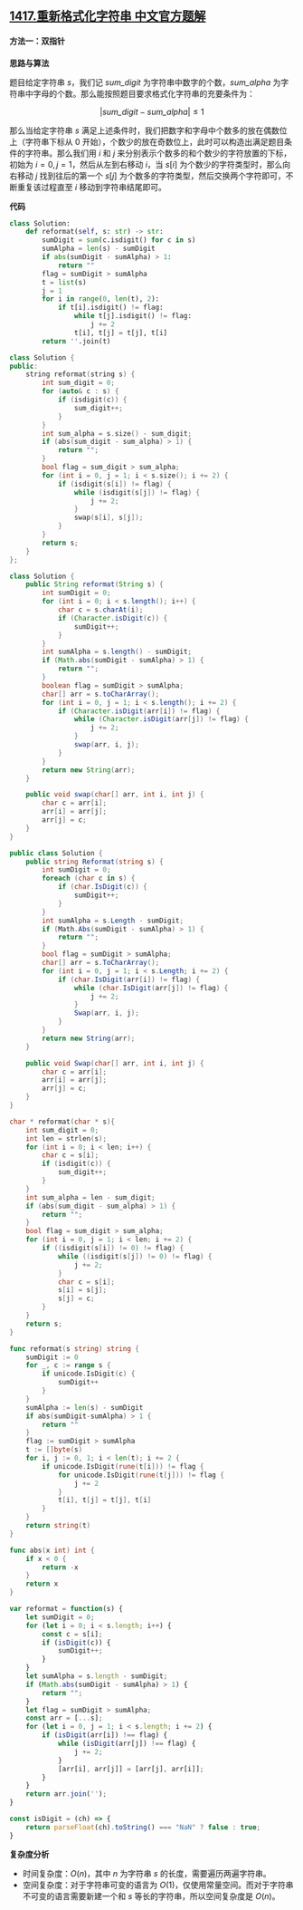 ## [1417.重新格式化字符串 中文官方题解](https://leetcode.cn/problems/reformat-the-string/solutions/100000/zhong-xin-ge-shi-hua-zi-fu-chuan-by-leet-lgqx)
#### 方法一：双指针

**思路与算法**

题目给定字符串 $s$，我们记 $\textit{sum\_digit}$ 为字符串中数字的个数，$\textit{sum\_alpha}$ 为字符串中字母的个数。那么能按照题目要求格式化字符串的充要条件为：

$$|\textit{sum\_digit} - \textit{sum\_alpha}| \le 1$$

那么当给定字符串 $s$ 满足上述条件时，我们把数字和字母中个数多的放在偶数位上（字符串下标从 $0$ 开始），个数少的放在奇数位上，此时可以构造出满足题目条件的字符串。那么我们用 $i$ 和 $j$ 来分别表示个数多的和个数少的字符放置的下标，初始为 $i = 0, j = 1$，然后从左到右移动 $i$，当 $s[i]$ 为个数少的字符类型时，那么向右移动 $j$ 找到往后的第一个 $s[j]$ 为个数多的字符类型，然后交换两个字符即可，不断重复该过程直至 $i$ 移动到字符串结尾即可。

**代码**

```Python [sol1-Python3]
class Solution:
    def reformat(self, s: str) -> str:
        sumDigit = sum(c.isdigit() for c in s)
        sumAlpha = len(s) - sumDigit
        if abs(sumDigit - sumAlpha) > 1:
            return ""
        flag = sumDigit > sumAlpha
        t = list(s)
        j = 1
        for i in range(0, len(t), 2):
            if t[i].isdigit() != flag:
                while t[j].isdigit() != flag:
                    j += 2
                t[i], t[j] = t[j], t[i]
        return ''.join(t)
```

```C++ [sol1-C++]
class Solution {
public:
    string reformat(string s) {
        int sum_digit = 0;
        for (auto& c : s) {
            if (isdigit(c)) {
                sum_digit++;
            }
        }
        int sum_alpha = s.size() - sum_digit;
        if (abs(sum_digit - sum_alpha) > 1) {
            return "";
        }
        bool flag = sum_digit > sum_alpha;
        for (int i = 0, j = 1; i < s.size(); i += 2) {
            if (isdigit(s[i]) != flag) {
                while (isdigit(s[j]) != flag) {
                    j += 2;
                }
                swap(s[i], s[j]);
            }
        }
        return s;
    }
};
```

```Java [sol1-Java]
class Solution {
    public String reformat(String s) {
        int sumDigit = 0;
        for (int i = 0; i < s.length(); i++) {
            char c = s.charAt(i);
            if (Character.isDigit(c)) {
                sumDigit++;
            }
        }
        int sumAlpha = s.length() - sumDigit;
        if (Math.abs(sumDigit - sumAlpha) > 1) {
            return "";
        }
        boolean flag = sumDigit > sumAlpha;
        char[] arr = s.toCharArray();
        for (int i = 0, j = 1; i < s.length(); i += 2) {
            if (Character.isDigit(arr[i]) != flag) {
                while (Character.isDigit(arr[j]) != flag) {
                    j += 2;
                }
                swap(arr, i, j);
            }
        }
        return new String(arr);
    }

    public void swap(char[] arr, int i, int j) {
        char c = arr[i];
        arr[i] = arr[j];
        arr[j] = c;
    }
}
```

```C# [sol1-C#]
public class Solution {
    public string Reformat(string s) {
        int sumDigit = 0;
        foreach (char c in s) {
            if (char.IsDigit(c)) {
                sumDigit++;
            }
        }
        int sumAlpha = s.Length - sumDigit;
        if (Math.Abs(sumDigit - sumAlpha) > 1) {
            return "";
        }
        bool flag = sumDigit > sumAlpha;
        char[] arr = s.ToCharArray();
        for (int i = 0, j = 1; i < s.Length; i += 2) {
            if (char.IsDigit(arr[i]) != flag) {
                while (char.IsDigit(arr[j]) != flag) {
                    j += 2;
                }
                Swap(arr, i, j);
            }
        }
        return new String(arr);
    }

    public void Swap(char[] arr, int i, int j) {
        char c = arr[i];
        arr[i] = arr[j];
        arr[j] = c;
    }
}
```

```C [sol1-C]
char * reformat(char * s){
    int sum_digit = 0;
    int len = strlen(s);
    for (int i = 0; i < len; i++) {
        char c = s[i];
        if (isdigit(c)) {
            sum_digit++;
        }
    }
    int sum_alpha = len - sum_digit;
    if (abs(sum_digit - sum_alpha) > 1) {
        return "";
    }
    bool flag = sum_digit > sum_alpha;
    for (int i = 0, j = 1; i < len; i += 2) {
        if ((isdigit(s[i]) != 0) != flag) {
            while ((isdigit(s[j]) != 0) != flag) {
                j += 2;
            }
            char c = s[i];
            s[i] = s[j];
            s[j] = c;
        }
    }
    return s;
}
```

```go [sol1-Golang]
func reformat(s string) string {
    sumDigit := 0
    for _, c := range s {
        if unicode.IsDigit(c) {
            sumDigit++
        }
    }
    sumAlpha := len(s) - sumDigit
    if abs(sumDigit-sumAlpha) > 1 {
        return ""
    }
    flag := sumDigit > sumAlpha
    t := []byte(s)
    for i, j := 0, 1; i < len(t); i += 2 {
        if unicode.IsDigit(rune(t[i])) != flag {
            for unicode.IsDigit(rune(t[j])) != flag {
                j += 2
            }
            t[i], t[j] = t[j], t[i]
        }
    }
    return string(t)
}

func abs(x int) int {
    if x < 0 {
        return -x
    }
    return x
}
```

```JavaScript [sol1-JavaScript]
var reformat = function(s) {
    let sumDigit = 0;
    for (let i = 0; i < s.length; i++) {
        const c = s[i];
        if (isDigit(c)) {
            sumDigit++;
        }
    }
    let sumAlpha = s.length - sumDigit;
    if (Math.abs(sumDigit - sumAlpha) > 1) {
        return "";
    }
    let flag = sumDigit > sumAlpha;
    const arr = [...s];
    for (let i = 0, j = 1; i < s.length; i += 2) {
        if (isDigit(arr[i]) !== flag) {
            while (isDigit(arr[j]) !== flag) {
                j += 2;
            }
            [arr[i], arr[j]] = [arr[j], arr[i]];
        }
    }
    return arr.join('');
}

const isDigit = (ch) => {
    return parseFloat(ch).toString() === "NaN" ? false : true;
}
```

**复杂度分析**

- 时间复杂度：$O(n)$，其中 $n$ 为字符串 $s$ 的长度，需要遍历两遍字符串。
- 空间复杂度：对于字符串可变的语言为 $O(1)$，仅使用常量空间。而对于字符串不可变的语言需要新建一个和 $s$ 等长的字符串，所以空间复杂度是 $O(n)$。